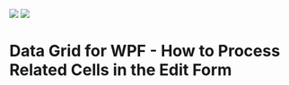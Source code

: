 <!-- default badges list -->
![](https://img.shields.io/endpoint?url=https://codecentral.devexpress.com/api/v1/VersionRange/393277465/21.2.2%2B)
[![](https://img.shields.io/badge/📖_How_to_use_DevExpress_Examples-e9f6fc?style=flat-square)](https://docs.devexpress.com/GeneralInformation/403183)
<!-- default badges end -->
# Data Grid for WPF - How to Process Related Cells in the Edit Form
 

